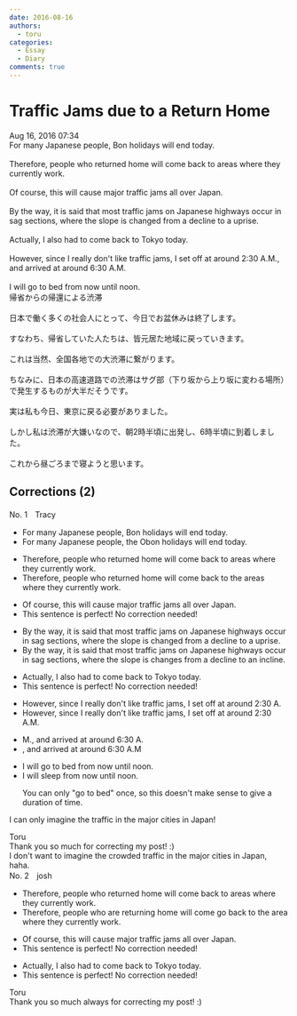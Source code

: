 ```yaml
---
date: 2016-08-16
authors:
  - toru
categories:
  - Essay
  - Diary
comments: true
---
```


# Traffic Jams due to a Return Home
<div class="date">Aug 16, 2016 07:34</div>
<div id="post"><div id="body_show_ori">
For many Japanese people, Bon holidays will end today.<br/><br/>Therefore, people who returned home will come back to areas where they currently work.<br/><br/>Of course, this will cause major traffic jams all over Japan.<br/><br/>By the way, it is said that most traffic jams on Japanese highways occur in sag sections, where the slope is changed from a decline to a uprise.<br/><br/>Actually, I also had to come back to Tokyo today.<br/><br/>However, since I really don't like traffic jams, I set off at around 2:30 A.M., and arrived at around 6:30 A.M.<br/><br/>I will go to bed from now until noon.
</div></div>

<!-- more -->

<div id="post_ja"><div id="body_show_mo">
帰省からの帰還による渋滞<br/><br/>日本で働く多くの社会人にとって、今日でお盆休みは終了します。<br/><br/>すなわち、帰省していた人たちは、皆元居た地域に戻っていきます。<br/><br/>これは当然、全国各地での大渋滞に繋がります。<br/><br/>ちなみに、日本の高速道路での渋滞はサグ部（下り坂から上り坂に変わる場所）で発生するものが大半だそうです。<br/><br/>実は私も今日、東京に戻る必要がありました。<br/><br/>しかし私は渋滞が大嫌いなので、朝2時半頃に出発し、6時半頃に到着しました。<br/><br/>これから昼ごろまで寝ようと思います。
</div></div>

## Corrections (2)
<div id="block"><div class="first_name"> No. 1　<span class="just_name">Tracy</span></div><div id="block2">
<ul class="correction_field">
<li class="incorrect">For many Japanese people, Bon holidays will end today.</li>
<li class="corrected correct">
For many Japanese people, <span class="f_blue">the O</span>bon holidays will end today.
</li>
</ul>
<ul class="correction_field">
<li class="incorrect">Therefore, people who returned home will come back to areas where they currently work.</li>
<li class="corrected correct">
Therefore, people who return<span class="sline">ed</span> home will come back to <span class="f_blue">the </span>areas where they currently work.
</li>
</ul>
<ul class="correction_field">
<li class="incorrect">Of course, this will cause major traffic jams all over Japan.</li>
<li class="corrected perfect">This sentence is perfect! No correction needed!</li>
</ul>
<ul class="correction_field">
<li class="incorrect">By the way, it is said that most traffic jams on Japanese highways occur in sag sections, where the slope is changed from a decline to a uprise.</li>
<li class="corrected correct">
By the way, it is said that most traffic jams on Japanese highways occur in sag sections, where the slope <span class="sline">is</span> change<span class="f_blue">s</span> from a decline to an <span class="f_blue">incline</span>.
</li>
</ul>
<ul class="correction_field">
<li class="incorrect">Actually, I also had to come back to Tokyo today.</li>
<li class="corrected perfect">This sentence is perfect! No correction needed!</li>
</ul>
<ul class="correction_field">
<li class="incorrect">However, since I really don't like traffic jams, I set off at around 2:30 A.</li>
<li class="corrected correct">
However, since I really don't like traffic jams, I set off at around 2:30 A.M.
</li>
</ul>
<ul class="correction_field">
<li class="incorrect">M., and arrived at around 6:30 A.</li>
<li class="corrected correct">
, and arrived at around 6:30 A.M
</li>
</ul>
<ul class="correction_field">
<li class="incorrect">I will go to bed from now until noon.</li>
<li class="corrected correct">
I will <span class="f_blue">sleep </span>from now until noon.
<p class="correction_comment">You can only "go to bed" once, so this doesn't make sense to give a duration of time.</p>
</li>
</ul>
<p class="comment_small">
 I can only imagine the traffic in the major cities in Japan!
</p>

</div><div class="name"><span class="just_name">Toru</span><br>
Thank you so much for correcting my post! :)<br/>I don't want to imagine the crowded traffic in the major cities in Japan, haha.
</div>
</div>
<div id="block"><div class="first_name"> No. 2　<span class="just_name">josh</span></div><div id="block2">
<ul class="correction_field">
<li class="incorrect">Therefore, people who returned home will come back to areas where they currently work.</li>
<li class="corrected correct">
Therefore, people who <span class="f_blue">are returning</span> <span class="sline">home</span> will <span class="sline">come</span> <span class="f_blue">go </span>back to <span class="f_blue">the</span> <span class="f_blue">area</span> where they currently work.
</li>
</ul>
<ul class="correction_field">
<li class="incorrect">Of course, this will cause major traffic jams all over Japan.</li>
<li class="corrected perfect">This sentence is perfect! No correction needed!</li>
</ul>
<ul class="correction_field">
<li class="incorrect">Actually, I also had to come back to Tokyo today.</li>
<li class="corrected perfect">This sentence is perfect! No correction needed!</li>
</ul>
</div><div class="name"><span class="just_name">Toru</span><br>
Thank you so much always for correcting my post! :)
</div>
</div>
